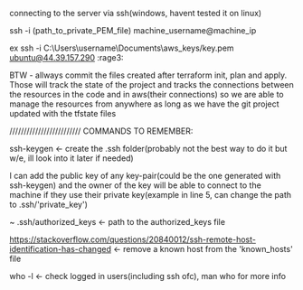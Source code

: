 connecting to the server via ssh(windows, havent tested it on linux)

ssh -i (path_to_private_PEM_file) machine_username@machine_ip

ex ssh -i C:\Users\username\Documents\aws_keys/key.pem ubuntu@44.39.157.290 :rage3:                                     

BTW - allways commit the files created after terraform init, plan and apply. Those will track the state of the project and tracks the connections between the resources in the code and in aws(their connections) so we are able to manage the resources from anywhere as long as we have the git project updated with the tfstate files

/////////////////////////   COMMANDS TO REMEMBER:

ssh-keygen <- create the .ssh folder(probably not the best way to do it but w/e, ill look into it later if needed)

I can add the public key of any key-pair(could be the one generated with ssh-keygen) and the owner of the key will be able to connect to the machine if they use their private key(example in line 5, can change the path to .ssh/'private_key')

   ~ .ssh/authorized_keys <- path to the authorized_keys file
    
https://stackoverflow.com/questions/20840012/ssh-remote-host-identification-has-changed <- remove a known host from the 'known_hosts' file 

who -l <- check logged in users(including ssh ofc), man who for more info
